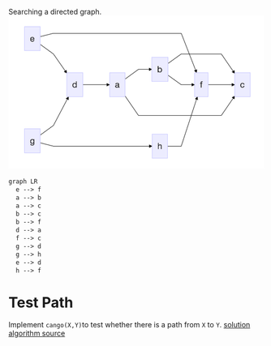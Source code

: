 Searching a directed graph.
![GitHub Logo](/images/graph_search.png)
```mermaid
graph LR
  e --> f
  a --> b
  a --> c
  b --> c
  b --> f
  d --> a
  f --> c
  g --> d
  g --> h
  e --> d
  h --> f
```

# Test Path
Implement ```cango(X,Y)```to test whether there is a path from ```X``` to ```Y```.
[solution](can_go.pl)
[algorithm source](https://www.cse.unsw.edu.au/~billw/cs9414/notes/prolog/path-trace.html)
